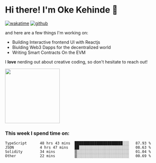 # Hi there! I'm Oke Kehinde :cowboy_hat_face:

[![wakatime](https://wakatime.com/badge/user/5f3f42a0-7b4f-4c4b-b2da-012c5ac2fa62.svg)](https://wakatime.com/@5f3f42a0-7b4f-4c4b-b2da-012c5ac2fa62)
[![github](https://img.shields.io/github/followers/okeken?logo=github&style=plastic)](https://github.com/okeken?tab=followers)

and here are a few things I'm working on:

- Building Interactive frontend UI with Reactjs
- Biulding Web3 Dapps for the decentralized world
- Writing Smart Contracts On the EVM

I **love** nerding out about creative coding, so don't hesitate to reach out!


<img height="180em" src="https://github-readme-stats.vercel.app/api?username=okeken&show_icons=true&hide_border=true&&count_private=true&include_all_commits=true" />

### This week I spend time on:

<!--START_SECTION:waka-->

```text
TypeScript      48 hrs 43 mins  ██████████████████████░░░   87.93 %
JSON            4 hrs 47 mins   ██░░░░░░░░░░░░░░░░░░░░░░░   08.63 %
Solidity        34 mins         ▒░░░░░░░░░░░░░░░░░░░░░░░░   01.04 %
Other           22 mins         ▒░░░░░░░░░░░░░░░░░░░░░░░░   00.69 %
```

<!--END_SECTION:waka-->
